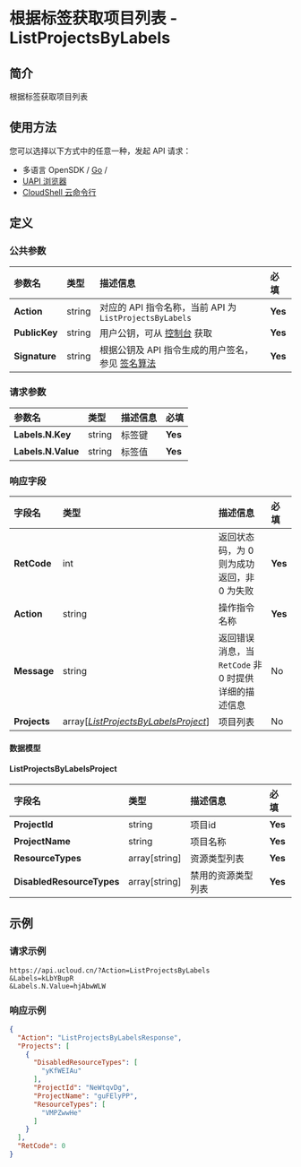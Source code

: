 # 根据标签获取项目列表 - ListProjectsByLabels

## 简介

根据标签获取项目列表






## 使用方法

您可以选择以下方式中的任意一种，发起 API 请求：
- 多语言 OpenSDK / [Go](https://github.com/ucloud/ucloud-sdk-go) /
- [UAPI 浏览器](https://console.ucloud.cn/uapi/detail?id=ListProjectsByLabels)
- [CloudShell 云命令行](https://shell.ucloud.cn/)


## 定义

### 公共参数

| 参数名 | 类型 | 描述信息 | 必填 |
|:---|:---|:---|:---|
| **Action**     | string  | 对应的 API 指令名称，当前 API 为 `ListProjectsByLabels`                        | **Yes** |
| **PublicKey**  | string  | 用户公钥，可从 [控制台](https://console.ucloud.cn/uapi/apikey) 获取                                             | **Yes** |
| **Signature**  | string  | 根据公钥及 API 指令生成的用户签名，参见 [签名算法](api/summary/signature.md)  | **Yes** |

### 请求参数

| 参数名 | 类型 | 描述信息 | 必填 |
|:---|:---|:---|:---|
| **Labels.N.Key** | string | 标签键 |**Yes**|
| **Labels.N.Value** | string | 标签值 |**Yes**|

### 响应字段

| 字段名 | 类型 | 描述信息 | 必填 |
|:---|:---|:---|:---|
| **RetCode** | int | 返回状态码，为 0 则为成功返回，非 0 为失败 |**Yes**|
| **Action** | string | 操作指令名称 |**Yes**|
| **Message** | string | 返回错误消息，当 `RetCode` 非 0 时提供详细的描述信息 |No|
| **Projects** | array[[*ListProjectsByLabelsProject*](#ListProjectsByLabelsProject)] | 项目列表 |No|

#### 数据模型


#### ListProjectsByLabelsProject

| 字段名 | 类型 | 描述信息 | 必填 |
|:---|:---|:---|:---|
| **ProjectId** | string | 项目id |**Yes**|
| **ProjectName** | string | 项目名称 |**Yes**|
| **ResourceTypes** | array[string] | 资源类型列表 |**Yes**|
| **DisabledResourceTypes** | array[string] | 禁用的资源类型列表 |**Yes**|

## 示例

### 请求示例
    
```
https://api.ucloud.cn/?Action=ListProjectsByLabels
&Labels=kLbYBupR
&Labels.N.Value=hjAbwWLW
```

### 响应示例
    
```json
{
  "Action": "ListProjectsByLabelsResponse",
  "Projects": [
    {
      "DisabledResourceTypes": [
        "yKfWEIAu"
      ],
      "ProjectId": "NeWtqvDg",
      "ProjectName": "guFElyPP",
      "ResourceTypes": [
        "VMPZwwHe"
      ]
    }
  ],
  "RetCode": 0
}
```





